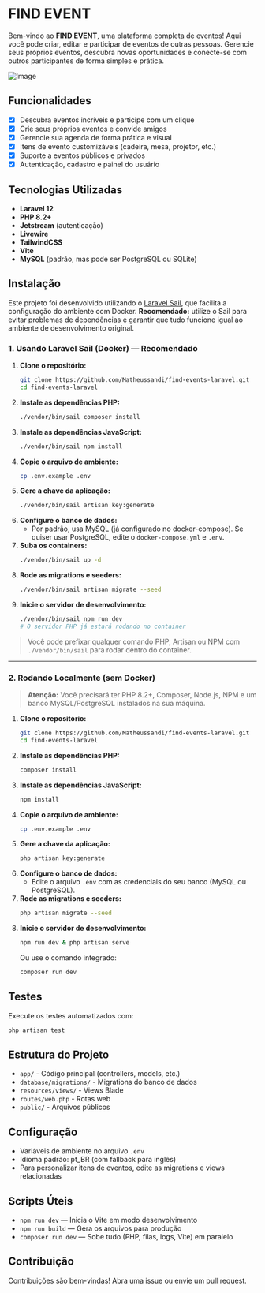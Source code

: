 # FIND EVENT

Bem-vindo ao **FIND EVENT**, uma plataforma completa de eventos! Aqui você pode criar, editar e participar de eventos de outras pessoas. Gerencie seus próprios eventos, descubra novas oportunidades e conecte-se com outros participantes de forma simples e prática.

![Image](https://github.com/user-attachments/assets/1587c9b4-cf27-42df-b560-0d551f219d65)

## Funcionalidades
- [x] Descubra eventos incríveis e participe com um clique
- [x] Crie seus próprios eventos e convide amigos
- [x] Gerencie sua agenda de forma prática e visual
- [x] Itens de evento customizáveis (cadeira, mesa, projetor, etc.)
- [x] Suporte a eventos públicos e privados
- [x] Autenticação, cadastro e painel do usuário

## Tecnologias Utilizadas
- **Laravel 12**
- **PHP 8.2+**
- **Jetstream** (autenticação)
- **Livewire**
- **TailwindCSS**
- **Vite**
- **MySQL** (padrão, mas pode ser PostgreSQL ou SQLite)

## Instalação

Este projeto foi desenvolvido utilizando o [Laravel Sail](https://laravel.com/docs/12.x/sail), que facilita a configuração do ambiente com Docker. **Recomendado:** utilize o Sail para evitar problemas de dependências e garantir que tudo funcione igual ao ambiente de desenvolvimento original.

### 1. Usando Laravel Sail (Docker) — Recomendado

1. **Clone o repositório:**
   ```zsh
   git clone https://github.com/Matheussandi/find-events-laravel.git
   cd find-events-laravel
   ```
2. **Instale as dependências PHP:**
   ```zsh
   ./vendor/bin/sail composer install
   ```
3. **Instale as dependências JavaScript:**
   ```zsh
   ./vendor/bin/sail npm install
   ```
4. **Copie o arquivo de ambiente:**
   ```zsh
   cp .env.example .env
   ```
5. **Gere a chave da aplicação:**
   ```zsh
   ./vendor/bin/sail artisan key:generate
   ```
6. **Configure o banco de dados:**
   - Por padrão, usa MySQL (já configurado no docker-compose). Se quiser usar PostgreSQL, edite o `docker-compose.yml` e `.env`.
7. **Suba os containers:**
   ```zsh
   ./vendor/bin/sail up -d
   ```
8. **Rode as migrations e seeders:**
   ```zsh
   ./vendor/bin/sail artisan migrate --seed
   ```
9. **Inicie o servidor de desenvolvimento:**
   ```zsh
   ./vendor/bin/sail npm run dev
   # O servidor PHP já estará rodando no container
   ```

> Você pode prefixar qualquer comando PHP, Artisan ou NPM com `./vendor/bin/sail` para rodar dentro do container.

---

### 2. Rodando Localmente (sem Docker)

> **Atenção:** Você precisará ter PHP 8.2+, Composer, Node.js, NPM e um banco MySQL/PostgreSQL instalados na sua máquina.

1. **Clone o repositório:**
   ```zsh
   git clone https://github.com/Matheussandi/find-events-laravel.git
   cd find-events-laravel
   ```
2. **Instale as dependências PHP:**
   ```zsh
   composer install
   ```
3. **Instale as dependências JavaScript:**
   ```zsh
   npm install
   ```
4. **Copie o arquivo de ambiente:**
   ```zsh
   cp .env.example .env
   ```
5. **Gere a chave da aplicação:**
   ```zsh
   php artisan key:generate
   ```
6. **Configure o banco de dados:**
   - Edite o arquivo `.env` com as credenciais do seu banco (MySQL ou PostgreSQL).
7. **Rode as migrations e seeders:**
   ```zsh
   php artisan migrate --seed
   ```
8. **Inicie o servidor de desenvolvimento:**
   ```zsh
   npm run dev & php artisan serve
   ```
   Ou use o comando integrado:
   ```zsh
   composer run dev
   ```

## Testes

Execute os testes automatizados com:
```zsh
php artisan test
```

## Estrutura do Projeto
- `app/` - Código principal (controllers, models, etc.)
- `database/migrations/` - Migrations do banco de dados
- `resources/views/` - Views Blade
- `routes/web.php` - Rotas web
- `public/` - Arquivos públicos

## Configuração
- Variáveis de ambiente no arquivo `.env`
- Idioma padrão: pt_BR (com fallback para inglês)
- Para personalizar itens de eventos, edite as migrations e views relacionadas

## Scripts Úteis
- `npm run dev` — Inicia o Vite em modo desenvolvimento
- `npm run build` — Gera os arquivos para produção
- `composer run dev` — Sobe tudo (PHP, filas, logs, Vite) em paralelo

## Contribuição
Contribuições são bem-vindas! Abra uma issue ou envie um pull request.

